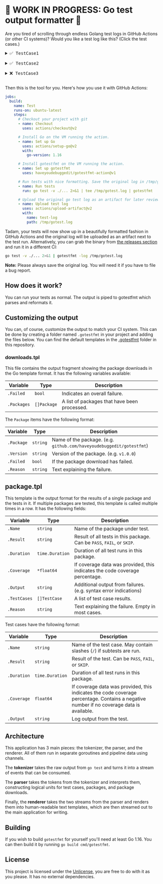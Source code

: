 # 🚧 WORK IN PROGRESS: Go test output formatter 🚧

Are you tired of scrolling through endless Golang test logs in GitHub Actions (or other CI systems)? Would you like a test log like this? (Click the test cases.)

<pre>
<details><summary>✅ TestCase1</summary>
<p>
Here are the details of the first test case.
</p>
</details>
<details><summary>✅ TestCase2</summary>
<p>
Here are the details of the second test case.
</p>
</details>
<details><summary>❌ TestCase3</summary>
<p>
Here are the details why the third test case failed.
</p>
</details>
</pre>

Then this is the tool for you. Here's how you use it with GitHub Actions:

```yaml
jobs:
  build:
    name: Test
    runs-on: ubuntu-latest
    steps:
      # Checkout your project with git
      - name: Checkout
        uses: actions/checkout@v2

      # Install Go on the VM running the action.
      - name: Set up Go
        uses: actions/setup-go@v2
        with:
          go-version: 1.16

      # Install gotestfmt on the VM running the action.
      - name: Set up gotestfmt
        uses: haveyoudebuggedit/gotestfmt-action@v1

      # Run tests with nice formatting. Save the original log in /tmp/gotest.log
      - name: Run tests
        run: go test -v ./... 2>&1 | tee /tmp/gotest.log | gotestfmt

      # Upload the original go test log as an artifact for later review.
      - name: Upload test log
        uses: actions/upload-artifact@v2
        with:
          name: test-log
          path: /tmp/gotest.log
```

Tadam, your tests will now show up in a beautifully formatted fashion in GitHub Actions and the original log will be uploaded as an artifact next to the test run. Alternatively, you can grab the binary from [the releases section](https://github.com/haveyoudebuggedit/gotestfmt/releases) and run it in a different CI:

```bash
go test -v ./... 2>&1 | gotestfmt -log /tmp/gotest.log
```

**Note:** Please always save the original log. You will need it if you have to file a bug report.

## How does it work?

You can run your tests as normal. The output is piped to gotestfmt which parses and reformats it.

## Customizing the output

You can, of course, customize the output to match your CI system. This can be done by creating a folder named `.gotestfmt` in your project and adding the files below. You can find the default templates in the [.gotestfmt](.gotestfmt) folder in this repository.

### downloads.tpl

This file contains the output fragment showing the package downloads in the Go template format. It has the following variables available:

| Variable | Type | Description |
|----------|------|-------------|
| `.Failed` | `bool` | Indicates an overall failure. |
| `.Packages` | `[]Package` | A list of packages that have been processed.

The `Package` items have the following format:

| Variable | Type | Description |
|----------|------|-------------|
| `.Package` | `string` | Name of the package. (e.g. `github.com/haveyoudebuggedit/gotestfmt`) |
| `.Version` | `string` | Version of the package. (e.g. `v1.0.0`) |
| `.Failed` | `bool` | If the package download has failed. |
| `.Reason` | `string` | Text explaining the failure. |

## package.tpl

This template is the output format for the results of a single package and the tests in it. If multiple packages are tested, this template is called multiple times in a row. It has the following fields:

| Variable | Type | Description |
|----------|------|-------------|
| `.Name`   | `string` | Name of the package under test.
| `.Result` | `string` | Result of all tests in this package. Can be `PASS`, `FAIL`, or `SKIP`. |
| `.Duration` | `time.Duration` | Duration of all test runs in this package. |
| `.Coverage` | `*float64` | If coverage data was provided, this indicates the code coverage percentage. |
| `.Output` | `string` | Additional output from failures. (e.g. syntax error indications) |
| `.TestCases` | `[]TestCase` | A list of test case results. |
| `.Reason` | `string` | Text explaining the failure. Empty in most cases. |

Test cases have the following format:

| Variable | Type | Description |
|----------|------|-------------|
| `.Name` | `string` | Name of the test case. May contain slashes (`/`) if subtests are run. |
| `.Result` | `string` | Result of the test. Can be `PASS`, `FAIL`, or `SKIP`. |
| `.Duration` | `time.Duration` | Duration of all test runs in this package. |
| `.Coverage` | `float64` | If coverage data was provided, this indicates the code coverage percentage. Contains a negative number if no coverage data is available. |
| `.Output` | `string` | Log output from the test. |

## Architecture

This application has 3 main pieces: the tokenizer, the parser, and the renderer. All of them run in separate goroutines and pipeline data using channels.

The **tokenizer** takes the raw output from `go test` and turns it into a stream of events that can be consumed.

The **parser** takes the tokens from the tokenizer and interprets them, constructing logical units for test cases, packages, and package downloads.

Finally, the **renderer** takes the two streams from the parser and renders them into human-readable text templates, which are then streamed out to the main application for writing.

## Building

If you wish to build `gotestfmt` for yourself you'll need at least Go 1.16. You can then build it by running `go build cmd/gotestfmt`.

## License

This project is licensed under the [Unlicense](LICENSE.md), you are free to do with it as you please. It has no external dependencies.